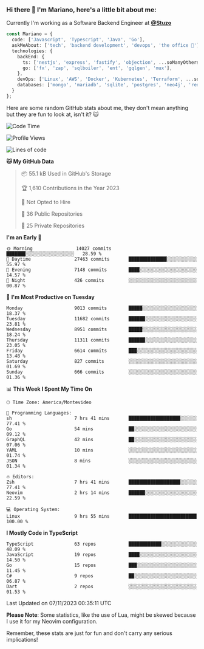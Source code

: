 ### Hi there 👋 I'm Mariano, here's a little bit about me:

Currently I'm working as a Software Backend Engineer at [**@Stuzo**](https://www.stuzo.com/)

```ts
const Mariano = {
  code: ['Javascript', 'Typescript', 'Java', 'Go'],
  askMeAbout: ['tech', 'backend development', 'devops', 'the office 💼'],
  technologies: {
    backEnd: {
      ts: ['nestjs', 'express', 'fastify', 'objection', ...soManyOthersFrameworks],
      go: ['fx', 'zap', 'sqlboiler', 'ent', 'gqlgen', 'mux'],
    },
    devOps: ['Linux', 'AWS', 'Docker', 'Kubernetes', 'Terraform', ...soManyOthersTools],
    databases: ['mongo', 'mariadb', 'sqlite', 'postgres', 'neo4j', 'redis', ...],
  }
};
```

Here are some random GitHub stats about me, they don't mean anything but they are fun to look at, isn't it? 🐱

<!--START_SECTION:waka-->
![Code Time](http://img.shields.io/badge/Code%20Time-1%2C361%20hrs%2037%20mins-blue)

![Profile Views](http://img.shields.io/badge/Profile%20Views-0-blue)

![Lines of code](https://img.shields.io/badge/From%20Hello%20World%20I%27ve%20Written-11.9%20million%20lines%20of%20code-blue)

**🐱 My GitHub Data** 

> 📦 55.1 kB Used in GitHub's Storage 
 > 
> 🏆 1,610 Contributions in the Year 2023
 > 
> 🚫 Not Opted to Hire
 > 
> 📜 36 Public Repositories 
 > 
> 🔑 25 Private Repositories 
 > 
**I'm an Early 🐤** 

```text
🌞 Morning                14027 commits       ███████░░░░░░░░░░░░░░░░░░   28.59 % 
🌆 Daytime                27463 commits       ██████████████░░░░░░░░░░░   55.97 % 
🌃 Evening                7148 commits        ████░░░░░░░░░░░░░░░░░░░░░   14.57 % 
🌙 Night                  426 commits         ░░░░░░░░░░░░░░░░░░░░░░░░░   00.87 % 
```
📅 **I'm Most Productive on Tuesday** 

```text
Monday                   9013 commits        █████░░░░░░░░░░░░░░░░░░░░   18.37 % 
Tuesday                  11682 commits       ██████░░░░░░░░░░░░░░░░░░░   23.81 % 
Wednesday                8951 commits        █████░░░░░░░░░░░░░░░░░░░░   18.24 % 
Thursday                 11311 commits       ██████░░░░░░░░░░░░░░░░░░░   23.05 % 
Friday                   6614 commits        ███░░░░░░░░░░░░░░░░░░░░░░   13.48 % 
Saturday                 827 commits         ░░░░░░░░░░░░░░░░░░░░░░░░░   01.69 % 
Sunday                   666 commits         ░░░░░░░░░░░░░░░░░░░░░░░░░   01.36 % 
```


📊 **This Week I Spent My Time On** 

```text
🕑︎ Time Zone: America/Montevideo

💬 Programming Languages: 
sh                       7 hrs 41 mins       ███████████████████░░░░░░   77.41 % 
Go                       54 mins             ██░░░░░░░░░░░░░░░░░░░░░░░   09.12 % 
GraphQL                  42 mins             ██░░░░░░░░░░░░░░░░░░░░░░░   07.06 % 
YAML                     10 mins             ░░░░░░░░░░░░░░░░░░░░░░░░░   01.74 % 
JSON                     8 mins              ░░░░░░░░░░░░░░░░░░░░░░░░░   01.34 % 

🔥 Editors: 
Zsh                      7 hrs 41 mins       ███████████████████░░░░░░   77.41 % 
Neovim                   2 hrs 14 mins       ██████░░░░░░░░░░░░░░░░░░░   22.59 % 

💻 Operating System: 
Linux                    9 hrs 55 mins       █████████████████████████   100.00 % 
```

**I Mostly Code in TypeScript** 

```text
TypeScript               63 repos            ████████████░░░░░░░░░░░░░   48.09 % 
JavaScript               19 repos            ████░░░░░░░░░░░░░░░░░░░░░   14.50 % 
Go                       15 repos            ███░░░░░░░░░░░░░░░░░░░░░░   11.45 % 
C#                       9 repos             ██░░░░░░░░░░░░░░░░░░░░░░░   06.87 % 
Dart                     2 repos             ░░░░░░░░░░░░░░░░░░░░░░░░░   01.53 % 
```




 Last Updated on 07/11/2023 00:35:11 UTC
<!--END_SECTION:waka-->

**Please Note**: Some statistics, like the use of Lua, might be skewed because I use it for my Neovim configuration.

Remember, these stats are just for fun and don't carry any serious implications!
